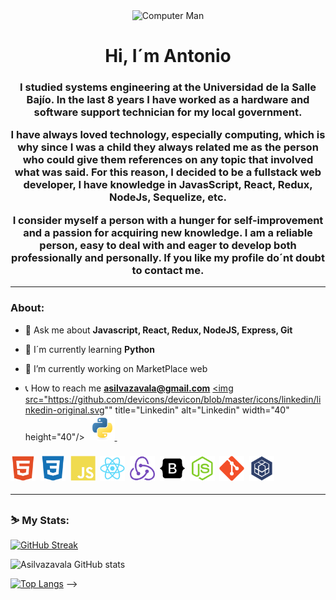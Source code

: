 <div id="header" align="center">
 <img src="https://media.giphy.com/media/RbDKaczqWovIugyJmW/giphy.gif" width="240" height="240" alt="Computer Man" />
 <h1 align="center">Hi, I´m Antonio</h1>
 <h3 align="center">I studied systems engineering at the Universidad de la Salle Bajío. In the last 8 years I have worked as a hardware and software support technician for my local government.

I have always loved technology, especially computing, which is why since I was a child they always related me as the person who could give them references on any topic that involved what was said.
For this reason, I decided to be a fullstack web developer, I have knowledge in JavasScript, React, Redux, NodeJs, Sequelize, etc.

I consider myself a person with a hunger for self-improvement and a passion for acquiring new knowledge. I am a reliable person, easy to deal with and eager to develop both professionally and personally.
If you like my profile do´nt doubt to contact me.
  </h3>
</div>

---

### About:

- 🙉 Ask me about **Javascript, React, Redux, NodeJS, Express, Git**

- 💪 I´m currently learning **Python**

- 🔭 I’m currently working on MarketPlace web

- 📞 How to reach me **asilvazavala@gmail.com** 
     <a href="https://www.linkedin.com/in/antonio-silva-developer" target="_blank" rel="noreferrer">
       <img src="https://github.com/devicons/devicon/blob/master/icons/linkedin/linkedin-original.svg"" 
       title="Linkedin" alt="Linkedin" width="40" height="40"/>&nbsp;
     </a>
     <a href="https://antonio-silva-portfolio.onrender.com" target="_blank" rel="noreferrer">
       <img src="https://github.com/devicons/devicon/blob/master/icons/python/python-original.svg" 
       title="Portfolio" alt="Portfolio" width="40" height="40"/>&nbsp;
     </a>
<div align="left">
  <h3 My skills:</h3>
  <div>
    <img src="https://github.com/devicons/devicon/blob/master/icons/html5/html5-plain.svg" 
     title="HTML5" alt="HTML5" width="40" height="40"/>&nbsp;
    <img src="https://github.com/devicons/devicon/blob/master/icons/css3/css3-plain.svg" title="CSS3" 
     alt="CSS3" width="40" height="40"/>&nbsp;
    <img src="https://github.com/devicons/devicon/blob/master/icons/javascript/javascript-plain.svg" 
      title="JAVASCRIPT" alt="JAVASCRIPT" width="40" height="40"/>&nbsp;
    <img src="https://github.com/devicons/devicon/blob/master/icons/react/react-original.svg" 
     title="REACT" alt="REACT" width="40" height="40"/>&nbsp;
    <img src="https://github.com/devicons/devicon/blob/master/icons/redux/redux-original.svg" 
     title="REDUX" alt="REDUX" width="40" height="40"/>&nbsp;
    <img src="https://github.com/devicons/devicon/blob/master/icons/bootstrap/bootstrap-plain.svg" 
     title="BOOTSTRAP" alt="BOOTSTRAP" width="40" height="40"/>&nbsp;
    <img src="https://github.com/devicons/devicon/blob/master/icons/nodejs/nodejs-plain.svg" 
     title="NODEJS" alt="NODEJS" width="40" height="40"/>&nbsp;
    <img src="https://github.com/devicons/devicon/blob/master/icons/git/git-plain.svg" 
     title="GIT" alt="GIT" width="40" height="40"/>&nbsp;
    <img src="https://github.com/devicons/devicon/blob/master/icons/sequelize/sequelize-plain.svg" 
     title="SEQUELIZE" alt="SEQUELIZE" width="40" height="40"/>&nbsp;
  </div>
</div>

---

### ⛷️ My Stats:

[![GitHub Streak](http://github-readme-streak-stats.herokuapp.com?user=Asilvazavala&theme=radical&hide_border=true&mode=weekly)](https://git.io/streak-stats)

![Asilvazavala GitHub stats](https://github-readme-stats.vercel.app/api?username=Asilvazavala&show_icons=true&theme=dark)

[![Top Langs](https://github-readme-stats.vercel.app/api/top-langs/?username=Asilvazavala&hide_progress=true)](https://github.com/Asilvazavala/github-readme-stats)
-->
